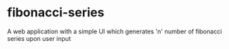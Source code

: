 # fibonacci-series
A web application with a simple UI which generates 'n' number of fibonacci series upon user input

